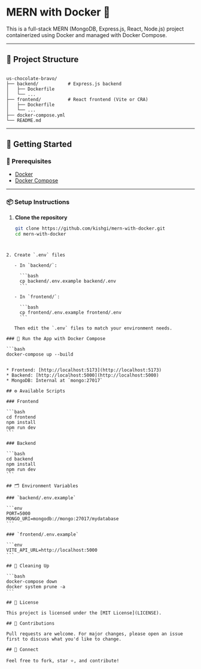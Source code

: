 
# MERN with Docker 🐳

This is a full-stack MERN (MongoDB, Express.js, React, Node.js) project containerized using Docker and managed with Docker Compose.

---

## 📁 Project Structure

```

us-chocolate-bravo/
├── backend/           # Express.js backend
│   ├── Dockerfile
│   └── ...
├── frontend/          # React frontend (Vite or CRA)
│   ├── Dockerfile
│   └── ...
├── docker-compose.yml
└── README.md

````

---

## 🚀 Getting Started

### 🔧 Prerequisites

- [Docker](https://docs.docker.com/get-docker/)
- [Docker Compose](https://docs.docker.com/compose/install/)

---

### 📦 Setup Instructions

1. **Clone the repository**

   ```bash
   git clone https://github.com/kishgi/mern-with-docker.git
   cd mern-with-docker
````


2. Create `.env` files

   - In `backend/`:

     ```bash
     cp backend/.env.example backend/.env
     ```

   - In `frontend/`:

     ```bash
     cp frontend/.env.example frontend/.env
     ```

   Then edit the `.env` files to match your environment needs.

### 🐳 Run the App with Docker Compose

```bash
docker-compose up --build


* Frontend: [http://localhost:5173](http://localhost:5173)
* Backend: [http://localhost:5000](http://localhost:5000)
* MongoDB: Internal at `mongo:27017`

## ⚙️ Available Scripts

### Frontend

```bash
cd frontend
npm install
npm run dev
```

### Backend

```bash
cd backend
npm install
npm run dev
```

## 🗂️ Environment Variables

### `backend/.env.example`

```env
PORT=5000
MONGO_URI=mongodb://mongo:27017/mydatabase
```

### `frontend/.env.example`

```env
VITE_API_URL=http://localhost:5000
```

## 🧼 Cleaning Up

```bash
docker-compose down
docker system prune -a
```

## 📄 License

This project is licensed under the [MIT License](LICENSE).

## 🙌 Contributions

Pull requests are welcome. For major changes, please open an issue first to discuss what you'd like to change.

## 🔗 Connect

Feel free to fork, star ⭐, and contribute!



